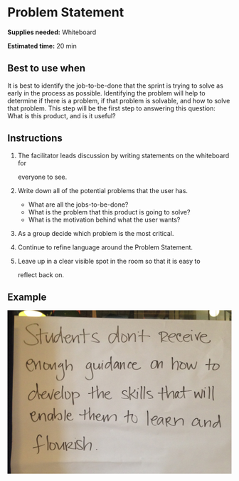 # Problem Statement

**Supplies needed:** Whiteboard

**Estimated time:** 20 min

## Best to use when

It is best to identify the job-to-be-done that the sprint is trying to solve as early in the process as possible. Identifying the problem will help to determine if there is a problem, if that problem is solvable, and how to solve that problem. This step will be the first step to answering this question: What is this product, and is it useful?

## Instructions

1. The facilitator leads discussion by writing statements on the whiteboard for

   everyone to see.

2. Write down all of the potential problems that the user has.
   * What are all the jobs-to-be-done?
   * What is the problem that this product is going to solve?
   * What is the motivation behind what the user wants?
3. As a group decide which problem is the most critical.
4. Continue to refine language around the Problem Statement.
5. Leave up in a clear visible spot in the room so that it is easy to

    reflect back on.

## Example

![Problem Statement](../.gitbook/assets/problem-statement.jpg)

